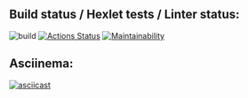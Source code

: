 ## Build status / Hexlet tests / Linter status:
![build](https://github.com/IvanVyargizov/java-project-lvl1/workflows/build/badge.svg)
[![Actions Status](https://github.com/IvanVyargizov/java-project-lvl1/workflows/hexlet-check/badge.svg)](https://github.com/IvanVyargizov/java-project-lvl1/actions)
[![Maintainability](https://api.codeclimate.com/v1/badges/fc5bbdf3231abce4d8a6/maintainability)](https://codeclimate.com/github/IvanVyargizov/java-project-lvl1/maintainability)
## Asciinema:
[![asciicast](https://asciinema.org/a/ur0smpS7IJjupgn97LmcjlDTf.svg)](https://asciinema.org/a/ur0smpS7IJjupgn97LmcjlDTf)
